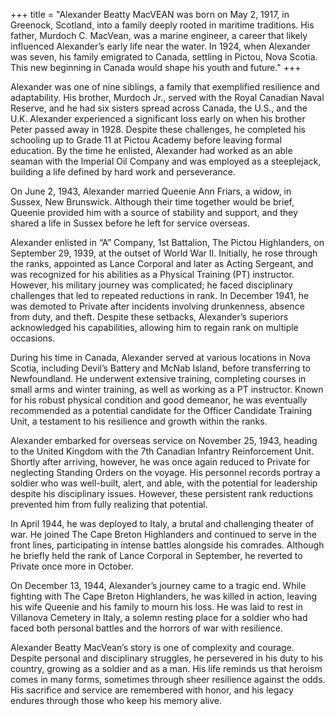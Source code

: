 +++
title = "Alexander Beatty MacVEAN was born on May 2, 1917, in Greenock, Scotland, into a family deeply rooted in maritime traditions. His father, Murdoch C. MacVean, was a marine engineer, a career that likely influenced Alexander’s early life near the water. In 1924, when Alexander was seven, his family emigrated to Canada, settling in Pictou, Nova Scotia. This new beginning in Canada would shape his youth and future."
+++


Alexander was one of nine siblings, a family that exemplified resilience and adaptability. His brother, Murdoch Jr., served with the Royal Canadian Naval Reserve, and he had six sisters spread across Canada, the U.S., and the U.K. Alexander experienced a significant loss early on when his brother Peter passed away in 1928. Despite these challenges, he completed his schooling up to Grade 11 at Pictou Academy before leaving formal education. 
By the time he enlisted, Alexander had worked as an able seaman with the Imperial Oil Company and was employed as a steeplejack, building a life defined by hard work and perseverance.

On June 2, 1943, Alexander married Queenie Ann Friars, a widow, in Sussex, New Brunswick. Although their time together would be brief, Queenie provided him with a source of stability and support, and they shared a life in Sussex before he left for service overseas.

Alexander enlisted in “A” Company, 1st Battalion, The Pictou Highlanders, on September 29, 1939, at the outset of World War II. Initially, he rose through the ranks, appointed as Lance Corporal and later as Acting Sergeant, and was recognized for his abilities as a Physical Training (PT) instructor. However, his military journey was complicated; he faced disciplinary challenges that led to repeated reductions in rank. In December 1941, he was demoted to Private after incidents involving drunkenness, absence from duty, and theft. Despite these setbacks, Alexander’s superiors acknowledged his capabilities, allowing him to regain rank on multiple occasions.

During his time in Canada, Alexander served at various locations in Nova Scotia, including Devil’s Battery and McNab Island, before transferring to Newfoundland. He underwent extensive training, completing courses in small arms and winter training, as well as working as a PT instructor. Known for his robust physical condition and good demeanor, he was eventually recommended as a potential candidate for the Officer Candidate Training Unit, a testament to his resilience and growth within the ranks.

Alexander embarked for overseas service on November 25, 1943, heading to the United Kingdom with the 7th Canadian Infantry Reinforcement Unit. Shortly after arriving, however, he was once again reduced to Private for neglecting Standing Orders on the voyage. His personnel records portray a soldier who was well-built, alert, and able, with the potential for leadership despite his disciplinary issues. However, these persistent rank reductions prevented him from fully realizing that potential.

In April 1944, he was deployed to Italy, a brutal and challenging theater of war. He joined The Cape Breton Highlanders and continued to serve in the front lines, participating in intense battles alongside his comrades. Although he briefly held the rank of Lance Corporal in September, he reverted to Private once more in October.

On December 13, 1944, Alexander’s journey came to a tragic end. While fighting with The Cape Breton Highlanders, he was killed in action, leaving his wife Queenie and his family to mourn his loss. He was laid to rest in Villanova Cemetery in Italy, a solemn resting place for a soldier who had faced both personal battles and the horrors of war with resilience.

Alexander Beatty MacVean’s story is one of complexity and courage. Despite personal and disciplinary struggles, he persevered in his duty to his country, growing as a soldier and as a man. 
His life reminds us that heroism comes in many forms, sometimes through sheer resilience against the odds. His sacrifice and service are remembered with honor, and his legacy endures through those who keep his memory alive.
